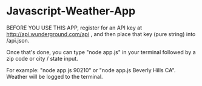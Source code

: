 # Javascript-Weather-App

BEFORE YOU USE THIS APP, register for an API key at http://api.wunderground.com/api , and then place that key (pure string) into /api.json.

Once that's done, you can type "node app.js" in your terminal followed by a zip code or city / state input.

For example: "node app.js 90210" or "node app.js Beverly Hills CA".
Weather will be logged to the terminal.
